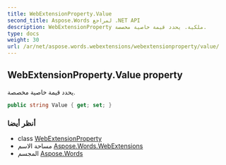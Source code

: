 ```yaml
---
title: WebExtensionProperty.Value
second_title: Aspose.Words لمراجع .NET API
description: WebExtensionProperty ملكية. يحدد قيمة خاصية مخصصة.
type: docs
weight: 30
url: /ar/net/aspose.words.webextensions/webextensionproperty/value/
---
```

## WebExtensionProperty.Value property

يحدد قيمة خاصية مخصصة.

```csharp
public string Value { get; set; }
```

### أنظر أيضا

* class [WebExtensionProperty](../)
* مساحة الاسم [Aspose.Words.WebExtensions](../../webextensionproperty/)
* المجسم [Aspose.Words](../../../)



